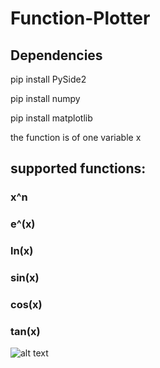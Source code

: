 # Function-Plotter






<h2> Dependencies </h2>

<p> pip install PySide2 </p>
<p> pip install numpy </p>
<p> pip install matplotlib </p>

<p> the function is of one variable x </br>

<h2> supported functions: </h2>

<h3> x^n </h3>
<h3> e^(x) </h3>
<h3> ln(x)</h3>
<h3> sin(x)</h3>
<h3> cos(x)</h3>
<h3> tan(x) </h3>

![alt text](https://i.imgur.com/Ej8XCT7.png)
